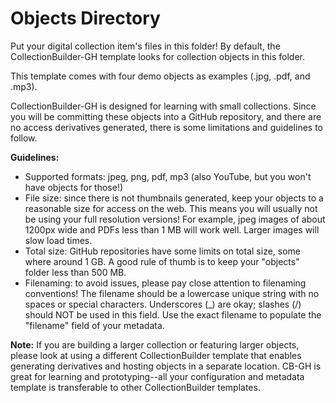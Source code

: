 # Objects Directory

Put your digital collection item's files in this folder!
By default, the CollectionBuilder-GH template looks for collection objects in this folder. 

This template comes with four demo objects as examples (.jpg, .pdf, and .mp3). 

CollectionBuilder-GH is designed for learning with small collections. 
Since you will be committing these objects into a GitHub repository, and there are no access derivatives generated, there is some limitations and guidelines to follow. 

**Guidelines:**

- Supported formats: jpeg, png, pdf, mp3 (also YouTube, but you won't have objects for those!)
- File size: since there is not thumbnails generated, keep your objects to a reasonable size for access on the web. This means you will usually not be using your full resolution versions! For example, jpeg images of about 1200px wide and PDFs less than 1 MB will work well. Larger images will slow load times.
- Total size: GitHub repositories have some limits on total size, some where around 1 GB. A good rule of thumb is to keep your "objects" folder less than 500 MB. 
- Filenaming: to avoid issues, please pay close attention to filenaming conventions! The filename should be a lowercase unique string with no spaces or special characters. Underscores (_) are okay; slashes (/) should NOT be used in this field. Use the exact filename to populate the "filename" field of your metadata.

**Note:** 
If you are building a larger collection or featuring larger objects, please look at using a different CollectionBuilder template that enables generating derivatives and hosting objects in a separate location.
CB-GH is great for learning and prototyping--all your configuration and metadata template is transferable to other CollectionBuilder templates.
